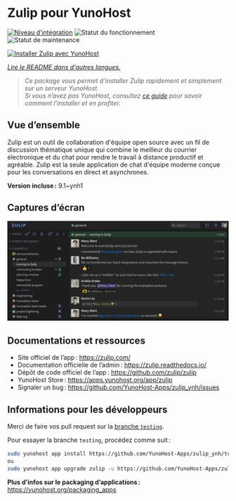 <!--
Nota bene : ce README est automatiquement généré par <https://github.com/YunoHost/apps/tree/master/tools/readme_generator>
Il NE doit PAS être modifié à la main.
-->

# Zulip pour YunoHost

[![Niveau d’intégration](https://dash.yunohost.org/integration/zulip.svg)](https://ci-apps.yunohost.org/ci/apps/zulip/) ![Statut du fonctionnement](https://ci-apps.yunohost.org/ci/badges/zulip.status.svg) ![Statut de maintenance](https://ci-apps.yunohost.org/ci/badges/zulip.maintain.svg)

[![Installer Zulip avec YunoHost](https://install-app.yunohost.org/install-with-yunohost.svg)](https://install-app.yunohost.org/?app=zulip)

*[Lire le README dans d'autres langues.](./ALL_README.md)*

> *Ce package vous permet d’installer Zulip rapidement et simplement sur un serveur YunoHost.*  
> *Si vous n’avez pas YunoHost, consultez [ce guide](https://yunohost.org/install) pour savoir comment l’installer et en profiter.*

## Vue d’ensemble

Zulip est un outil de collaboration d'équipe open source avec un fil de discussion thématique unique qui combine le meilleur du courrier électronique et du chat pour rendre le travail à distance productif et agréable. Zulip est la seule application de chat d'équipe moderne conçue pour les conversations en direct et asynchrones.

**Version incluse :** 9.1~ynh1

## Captures d’écran

![Capture d’écran de Zulip](./doc/screenshots/screenshot.webp)

## Documentations et ressources

- Site officiel de l’app : <https://zulip.com/>
- Documentation officielle de l’admin : <https://zulip.readthedocs.io/>
- Dépôt de code officiel de l’app : <https://github.com/zulip/zulip>
- YunoHost Store : <https://apps.yunohost.org/app/zulip>
- Signaler un bug : <https://github.com/YunoHost-Apps/zulip_ynh/issues>

## Informations pour les développeurs

Merci de faire vos pull request sur la [branche `testing`](https://github.com/YunoHost-Apps/zulip_ynh/tree/testing).

Pour essayer la branche `testing`, procédez comme suit :

```bash
sudo yunohost app install https://github.com/YunoHost-Apps/zulip_ynh/tree/testing --debug
ou
sudo yunohost app upgrade zulip -u https://github.com/YunoHost-Apps/zulip_ynh/tree/testing --debug
```

**Plus d’infos sur le packaging d’applications :** <https://yunohost.org/packaging_apps>
